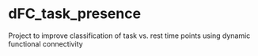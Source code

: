 # dFC_task_presence
Project to improve classification of task vs. rest time points using dynamic functional connectivity
